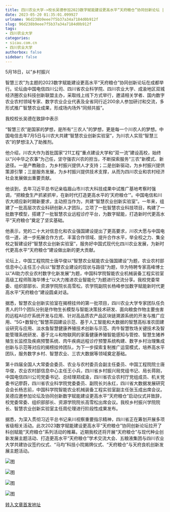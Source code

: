 ```yaml
---
title: 四川农业大学->校长吴德参加2023数字赋能建设更高水平“天府粮仓”协同创新论坛 | sicau.com.cn
date: 2023-05-20 01:35:01.099927
urlname: 96d238b9eee7f5b37a34a7184d0b912f
slug: 96d238b9eee7f5b37a34a7184d0b912f
tags: 
- 四川农业大学
categories:
- sicau.com.cn
- 四川农业大学
authorbox: false
sidebar: false
---
```

5月18日，以“乡村振兴

智慧三农”为主题的2023数字赋能建设更高水平“天府粮仓”协同创新论坛在成都举行。论坛由中国电信四川公司、四川省农业科学院、四川农业大学、成渝地区双城经济圈农业科技创新联盟主办，采取线上线下方式举行，邀请相关学者、国内数字农业农村领域专家、数字农业企业代表及全省同行近200余人参加研讨和交流，多形式推广智慧农业成果，形成场内场外“同频共振”。

我校校长吴德在致辞中表示
<!--more-->
“智慧三农”是国家的梦想，是所有“三农人”的梦想，更是每一个川农人的梦想。中国电信去年7月5日与川农大共建“智慧农业创新实验室”，为川农人实现“智慧三农”的梦想注入了助推剂。

他介绍，川农大作为首批国家“211工程”重点建设大学和“双一流”建设高校，始终以“兴中华之农事”为己任，坚守强农兴农的担当，不断探索服务“三农”新模式、新途径。一是产教融合，为乡村振兴提供人才支持；二是创新驱动，为乡村振兴提供策源引擎；三是服务发展，为乡村振兴提供技术支撑，从而为四川农业和农村经济社会发展做出重要贡献。

他谈到，去年习近平总书记亲临眉山市川农大科技成果中试推广基地考察时强调，“把粮食生产抓紧抓牢，在新时代打造更高水平的‘天府粮仓’”。中国电信和川农大顺应新时期新要求，主动担当作为，共建“智慧农业创新实验室”。一年来，组建了一批高层次农业科研创新人才团队，立项了一批智慧农业科技项目，构建了一批数字模型，搭建了一批智慧农业远程诊疗平台，为数字赋能，打造新时代更高水平“天府粮仓”奠定了坚实基础。

他表示，党的二十大对信息化和农业强国建设提出了更高要求，川农大愿与中国电信一道，进一步拓展合作方式、丰富合作领域、提升合作水平，举全校之力、集全校之智建设好“智慧农业创新实验室”，服务好中国式现代化四川农业发展，为新时代更高水平“天府粮仓”建设做出新的更大贡献。

论坛上，中国工程院院士唐华俊以“智慧农业赋能农业强国建设”为题，农业农村部信息中心主任王小兵以“智慧农业建设的现状与路径”为题，华为特聘专家高峰博士以“AI助力农业农村数字化新发展”为题，中国科学院智能农业机械装备工程实验室高级工程师陈海华博士“以大力推进农业智能化”为题进行交流分享。我校党委常委、组织部部长、资源学院院长高雪松，农学院副院长杨峰参加数字赋能新时代更高水平“天府粮仓”建设圆桌对话。

据悉，智慧农业创新实验室在揭榜挂帅的第一批项目，四川农业大学专家团队任负责人的11个团队分别是作物生长模型与智能决策技术研发、面向粮食作物主要虫害的远程AI诊疗系统开发与应用、针对高品质农产品区块链溯源系统的开发与推广应用、“5G+数智化”智慧茶园建设示范、基于人工智能和大数据的智慧高标准农田建设研究与应用、淡水鱼智慧健康养殖技术创新与示范、肉牛智慧牧场关键技术及智能管理系统研发、基于北斗和物联网的家畜健康养殖智能感知与管控、智慧生猪养殖生长监控及疾病预警系统、肉牛疾病远程诊疗预警系统构建、数字乡村治理集成创新与示范等对应的揭榜挂帅团队，为下一步探索复制推广运营模式，培养高水平团队，服务数字乡村、智慧农业、三农大数据等领域奠定基础。

第十四届全国人大常委会委员、农业与农村委员会副主任委员、中国工程院院士唐华俊，农业农村部信息中心主任王小兵，四川省乡村振兴局党组书记、局长蒋刚，中国电信四川公司党委书记、总经理郑成渝，四川省农业农村厅党组成员、机关党委书记廖蔚，四川省农业科学院党委委员、副院长刘永红，四川省大数据发展研究会会长杨志前，中国科学院智能农业机械装备工程实验室副主任张玉成出席会议。吴德应邀参加论坛及协同创新数字赋能建设更高水平“天府粮仓”启动仪式并致辞，校党委常委、组织部部长、资源学院院长高雪松出席会议。我校乡村振兴学院院长、智慧农业创新实验室主任周伦理进行阶段性成果发布。

据悉，为深入贯彻习近平总书记来川视察重要指示精神，四川省正在筹划开展多项省级相关活动。此次2023数字赋能建设更高水平“天府粮仓”协同创新论坛拉开了科创赋能“天府粮仓”系列活动的帷幕。近期我校还将开展“天府粮仓”与现代种业创新发展主题活动、打造更高水平“天府粮仓”学术交流大会、五粮液集团与四川农业大学共建协议签约仪式、“马均”科技小院揭牌仪式、“天府粮仓”与天府良机创新发展主题活动。

![图](https://news.sicau.edu.cn/__local/0/96/D7/62A28E90AA58BEC682F1DD0CFEB_1EB76024_59D0A.jpg)

![图](https://news.sicau.edu.cn/__local/B/86/F1/5BBC5A52C86C433F7A17B35B1AE_D63C916A_4A87B.jpg)

![图](https://news.sicau.edu.cn/__local/4/D6/5A/426097EA154E92C4CA8ED649322_55E7DCAB_8FD87.jpg)

![图](https://news.sicau.edu.cn/__local/6/1D/69/6862B972DAD92BE71D39E2DB07A_ADEE3162_55E03.jpg)

[转入文章首发地址](https://news.sicau.edu.cn/info/1135/72274.htm)